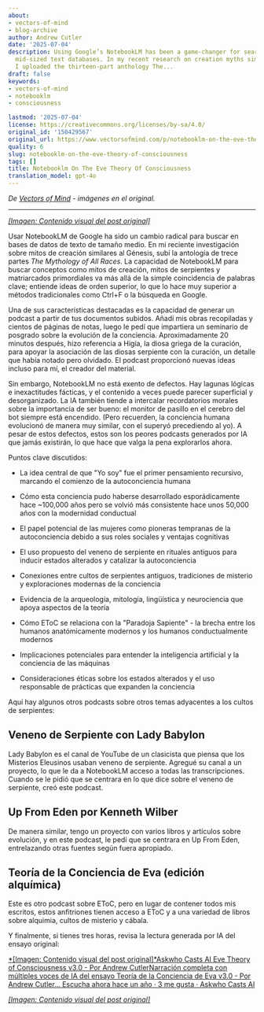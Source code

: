 ```yaml
---
about:
- vectors-of-mind
- blog-archive
author: Andrew Cutler
date: '2025-07-04'
description: Using Google’s NotebookLM has been a game-changer for searching through
  mid-sized text databases. In my recent research on creation myths similar to Genesis,
  I uploaded the thirteen-part anthology The...
draft: false
keywords:
- vectors-of-mind
- notebooklm
- consciousness

lastmod: '2025-07-04'
license: https://creativecommons.org/licenses/by-sa/4.0/
original_id: '150429567'
original_url: https://www.vectorsofmind.com/p/notebooklm-on-the-eve-theory-of-consciousness
quality: 6
slug: notebooklm-on-the-eve-theory-of-consciousness
tags: []
title: Notebooklm On The Eve Theory Of Consciousness
translation_model: gpt-4o
---
```


*De [Vectors of Mind](https://www.vectorsofmind.com/p/notebooklm-on-the-eve-theory-of-consciousness) - imágenes en el original.*

---

[*[Imagen: Contenido visual del post original]*](https://substackcdn.com/image/fetch/$s_!lFMD!,f_auto,q_auto:good,fl_progressive:steep/https%3A%2F%2Fsubstack-post-media.s3.amazonaws.com%2Fpublic%2Fimages%2Fb01016e3-dfc2-47fa-88fd-8eeae782f5a5_1792x1928.heic)

Usar NotebookLM de Google ha sido un cambio radical para buscar en bases de datos de texto de tamaño medio. En mi reciente investigación sobre mitos de creación similares al Génesis, subí la antología de trece partes _The Mythology of All Races_. La capacidad de NotebookLM para buscar conceptos como mitos de creación, mitos de serpientes y matriarcados primordiales va más allá de la simple coincidencia de palabras clave; entiende ideas de orden superior, lo que lo hace muy superior a métodos tradicionales como Ctrl+F o la búsqueda en Google.

Una de sus características destacadas es la capacidad de generar un podcast a partir de tus documentos subidos. Añadí mis obras recopiladas y cientos de páginas de notas, luego le pedí que impartiera un seminario de posgrado sobre la evolución de la conciencia. Aproximadamente 20 minutos después, hizo referencia a Higía, la diosa griega de la curación, para apoyar la asociación de las diosas serpiente con la curación, un detalle que había notado pero olvidado. El podcast proporcionó nuevas ideas incluso para mí, el creador del material.

Sin embargo, NotebookLM no está exento de defectos. Hay lagunas lógicas e inexactitudes fácticas, y el contenido a veces puede parecer superficial y desorganizado. La IA también tiende a intercalar recordatorios morales sobre la importancia de ser bueno: el monitor de pasillo en el cerebro del bot siempre está encendido. (Pero recuerden, la conciencia humana evolucionó de manera muy similar, con el superyó precediendo al yo). A pesar de estos defectos, estos son los peores podcasts generados por IA que jamás existirán, lo que hace que valga la pena explorarlos ahora.

Puntos clave discutidos:

  * La idea central de que "Yo soy" fue el primer pensamiento recursivo, marcando el comienzo de la autoconciencia humana

  * Cómo esta conciencia pudo haberse desarrollado esporádicamente hace ~100,000 años pero se volvió más consistente hace unos 50,000 años con la modernidad conductual

  * El papel potencial de las mujeres como pioneras tempranas de la autoconciencia debido a sus roles sociales y ventajas cognitivas

  * El uso propuesto del veneno de serpiente en rituales antiguos para inducir estados alterados y catalizar la autoconciencia

  * Conexiones entre cultos de serpientes antiguos, tradiciones de misterio y exploraciones modernas de la conciencia

  * Evidencia de la arqueología, mitología, lingüística y neurociencia que apoya aspectos de la teoría

  * Cómo EToC se relaciona con la "Paradoja Sapiente" - la brecha entre los humanos anatómicamente modernos y los humanos conductualmente modernos

  * Implicaciones potenciales para entender la inteligencia artificial y la conciencia de las máquinas

  * Consideraciones éticas sobre los estados alterados y el uso responsable de prácticas que expanden la conciencia

Aquí hay algunos otros podcasts sobre otros temas adyacentes a los cultos de serpientes:

## Veneno de Serpiente con Lady Babylon

Lady Babylon es el canal de YouTube de un clasicista que piensa que los Misterios Eleusinos usaban veneno de serpiente. Agregué su canal a un proyecto, lo que le da a NotebookLM acceso a todas las transcripciones. Cuando se le pidió que se centrara en lo que dice sobre el veneno de serpiente, creó este podcast.

## Up From Eden por Kenneth Wilber

De manera similar, tengo un proyecto con varios libros y artículos sobre evolución, y en este podcast, le pedí que se centrara en Up From Eden, entrelazando otras fuentes según fuera apropiado.

## Teoría de la Conciencia de Eva (edición alquímica)

Este es otro podcast sobre EToC, pero en lugar de contener todos mis escritos, estos anfitriones tienen acceso a EToC y a una variedad de libros sobre alquimia, cultos de misterio y cábala.

Y finalmente, si tienes tres horas, revisa la lectura generada por IA del ensayo original:

[*[Imagen: Contenido visual del post original]*Askwho Casts AI Eve Theory of Consciousness v3.0 - Por Andrew CutlerNarración completa con múltiples voces de IA del ensayo Teoría de la Conciencia de Eva v3.0 - Por Andrew Cutler… Escucha ahora hace un año · 3 me gusta · Askwho Casts AI](https://askwhocastsai.substack.com/p/eve-theory-of-consciousness-v30-by?utm_source=substack&utm_campaign=post_embed&utm_medium=web)

[*[Imagen: Contenido visual del post original]*](https://substackcdn.com/image/fetch/$s_!L8OO!,f_auto,q_auto:good,fl_progressive:steep/https%3A%2F%2Fsubstack-post-media.s3.amazonaws.com%2Fpublic%2Fimages%2F878b8dfe-e05a-4a1f-b044-a79b088f0cad_1024x1024.heic)